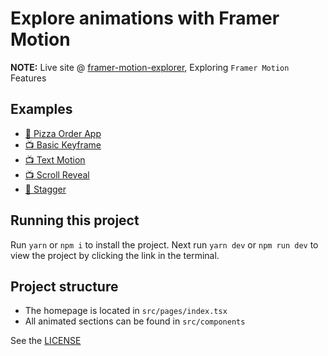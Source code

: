 # Explore animations with Framer Motion

**NOTE:** Live site @ [framer-motion-explorer](https://explore-framer-motion.netlify.app/), Exploring `Framer Motion` Features

## Examples

- [🔗 Pizza Order App]()
- [📺 Basic Keyframe]()
- [📺 Text Motion]()
- [📺 Scroll Reveal]()
- [🥡 Stagger]()

## Running this project

Run `yarn` or `npm i` to install the project. Next run `yarn dev` or `npm run dev` to view the project by clicking the link in the terminal.

## Project structure

- The homepage is located in `src/pages/index.tsx`
- All animated sections can be found in `src/components`

See the [LICENSE]()
